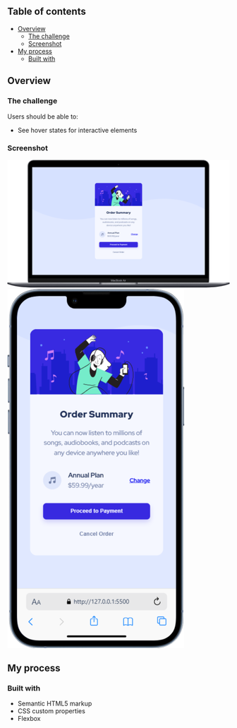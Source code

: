 ## Table of contents

- [Overview](#overview)
  - [The challenge](#the-challenge)
  - [Screenshot](#screenshot)
- [My process](#my-process)
  - [Built with](#built-with)

## Overview

### The challenge

Users should be able to:

- See hover states for interactive elements

### Screenshot

![](./design/image.png)
![](./design/mobile.png)

## My process

### Built with

- Semantic HTML5 markup
- CSS custom properties
- Flexbox
